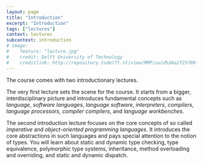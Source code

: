 ```yaml
---
layout: page
title: "Introduction"
excerpt: "Introduction"
tags: ["lectures"]
context: lectures
subcontext: introduction
# image: 
#    feature: "lecture.jpg"
#    credit: Delft University of Technology
#    creditlink: http://repository.tudelft.nl/view/MMP/uuid%3Aa2f25709-c56e-453e-9394-4a05acf603a4/
---
```


The course comes with two introductionary lectures.

The very first lecture sets the scene for the course. It starts from a bigger, interdisciplinary picture and introduces fundamental concepts such as *language*, *software languages*, *language software*, *interpreters*, *compilers*, *language processors*, *compiler compilers*, and *language workbenches*.

The second introduction lecture focuses on the core concepts of so called *imperative* and *object-oriented programming languages*. It introduces the core abstractions in such languages and pays special attention to the notion of types. You will learn about static and dynamic type checking, type equivalence, polymorphic type systems, inheritance, method overloading and overriding, and static and dynamic dispatch.
